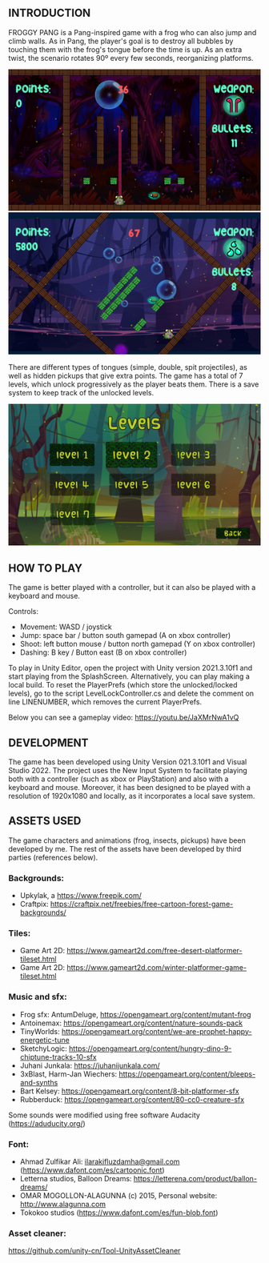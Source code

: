 ## INTRODUCTION

FROGGY PANG is a Pang-inspired game with a frog who can also jump and climb walls. As in Pang, the player's goal is to destroy all bubbles by touching them with the frog's tongue before the time is up. As an extra twist, the scenario rotates 90º every few seconds, reorganizing platforms. 

![Screenshot](/Images/Picture8.png)
![Screenshot](/Images/Picture9.png)

There are different types of tongues (simple, double, spit projectiles), as well as hidden pickups that give extra points. The game has a total of 7 levels, which unlock progressively as the player beats them. There is a save system to keep track of the unlocked levels.

![Screenshot](/Images/Picture2.png)


## HOW TO PLAY

The game is better played with a controller, but it can also be played with a keyboard and mouse. 

Controls:

- Movement: WASD / joystick 
- Jump: space bar / button south gamepad (A on xbox controller)
- Shoot: left button mouse / button north gamepad (Y on xbox controller)
- Dashing: B key / Button east (B on xbox controller)

To play in Unity Editor, open the project with Unity version 2021.3.10f1 and start playing from the SplashScreen. Alternatively, you can play making a local build.
To reset the PlayerPrefs (which store the unlocked/locked levels), go to the script LevelLockController.cs and delete the comment on line LINENUMBER, which removes the current PlayerPrefs.

Below you can see a gameplay video:
https://youtu.be/JaXMrNwA1vQ


## DEVELOPMENT

The game has been developed using Unity Version 021.3.10f1 and Visual Studio 2022. The project uses the New Input System to facilitate playing both with a controller (such as xbox or PlayStation) and also with a keyboard and mouse. Moreover, it has been designed to be played with a resolution of 1920x1080 and locally, as it incorporates a local save system. 


## ASSETS USED

The game characters and animations (frog, insects, pickups) have been developed by me. The rest of the assets have been developed by third parties (references below).

### Backgrounds:
- Upkylak, a https://www.freepik.com/
- Craftpix: https://craftpix.net/freebies/free-cartoon-forest-game-backgrounds/

### Tiles:
- Game Art 2D: https://www.gameart2d.com/free-desert-platformer-tileset.html
- Game Art 2D: https://www.gameart2d.com/winter-platformer-game-tileset.html

### Music and sfx:
- Frog sfx: AntumDeluge, https://opengameart.org/content/mutant-frog
- Antoinemax: https://opengameart.org/content/nature-sounds-pack
- TinyWorlds: https://opengameart.org/content/we-are-prophet-happy-energetic-tune
- SketchyLogic: https://opengameart.org/content/hungry-dino-9-chiptune-tracks-10-sfx
- Juhani Junkala: https://juhanijunkala.com/ 
- 3xBlast, Harm-Jan Wiechers: https://opengameart.org/content/bleeps-and-synths
- Bart Kelsey: https://opengameart.org/content/8-bit-platformer-sfx
- Rubberduck: https://opengameart.org/content/80-cc0-creature-sfx 

Some sounds were modified using free software Audacity (https://aduducity.org/)

### Font:
- Ahmad Zulfikar Ali: ilarakifluzdamha@gmail.com (https://www.dafont.com/es/cartoonic.font)
- Letterna studios, Balloon Dreams: https://letterena.com/product/ballon-dreams/
- OMAR MOGOLLON-ALAGUNNA (c) 2015, Personal website: http://www.alagunna.com
- Tokokoo studios (https://www.dafont.com/es/fun-blob.font)

### Asset cleaner:
https://github.com/unity-cn/Tool-UnityAssetCleaner











